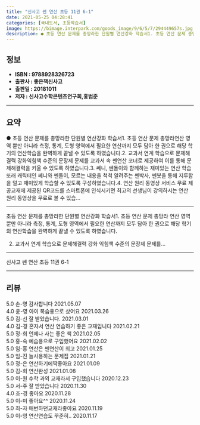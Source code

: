 ```yaml
---
title: "신사고 쎈 연산 초등 11권 6-1"
date: 2021-05-25 04:28:41
categories: [국내도서, 초등학습서]
image: https://bimage.interpark.com/goods_image/9/6/5/7/294449657s.jpg
description: ● 초등 연산 문제를 총망라한 단원별 연산강화 학습서1. 초등 연산 문제 총망라연산 영역 뿐만 아니라 측정, 통계, 도형 영역에서 필요한 연산까지 모두 담아 한 권으로 해당 학기의 연산학습을 완벽하게 끝낼 수 있도록 하였습니다.2. 교과서 연계 학습으로 문제해결력 강화익힘책 수준의 문
---
```


## **정보**

- **ISBN : 9788928326723**
- **출판사 : 좋은책신사고**
- **출판일 : 20181011**
- **저자 : 신사고수학콘텐츠연구회,홍범준**

------



## **요약**

●  초등 연산 문제를 총망라한 단원별 연산강화 학습서1. 초등 연산 문제 총망라연산 영역 뿐만 아니라 측정, 통계, 도형 영역에서 필요한 연산까지 모두 담아 한 권으로 해당 학기의 연산학습을 완벽하게 끝낼 수 있도록 하였습니다.2. 교과서 연계 학습으로 문제해결력 강화익힘책 수준의 문장제 문제를 교과서 속 쎈연산 코너로 제공하여 이를 통해 문제해결력을 키울 수 있도록 하였습니다.3. 쎄니, 쎈돌이와 함께하는 재미있는 연산 학습또래 캐릭터인 쎄니와 쎈돌이, 모르는 내용을 척척 알려주는 쎈박사, 쎈봇을 통해 지루함을 덜고 재미있게 학습할 수 있도록 구성하였습니다.4. 연산 원리 동영상 서비스 무료 제공교재에 제공된 QR코드를 스마트폰에 인식시키면 최고의 선생님이 강의하시는 연산 원리 동영상을 무료로 볼 수 있습...

------

초등 연산 문제를 총망라한 단원별 연산강화 학습서1. 초등 연산 문제 총망라
연산 영역 뿐만 아니라 측정, 통계, 도형 영역에서 필요한 연산까지 모두 담아 한 권으로 해당 학기의 연산학습을 완벽하게 끝낼 수 있도록 하였습니다.

2. 교과서 연계 학습으로 문제해결력 강화
익힘책 수준의 문장제 문제를... 

------


신사고 쎈 연산 초등 11권 6-1 

------


## **리뷰** 

5.0 손-영 감사합니다 2021.05.07 <br/>4.0 윤-영 아이 복습용으로 샀어요 2021.03.26 <br/>5.0 김-선 잘 받았습니다. 2021.03.01 <br/>4.0 김-경 혼자서 연산 연습하기 좋은 교재입니다 2021.02.21 <br/>5.0 정-희 언제나 사는 좋은 책 2021.02.05 <br/>5.0 홍-숙 예습용으로 구입했어요 2021.02.02 <br/>5.0 임-홍 연산은 쎈연산이 최고 2021.01.25 <br/>5.0 임-진 늘사용하는 문제집 2021.01.21 <br/>5.0 정-은 연산하기에딱좋아요 2021.01.09 <br/>5.0 김-희 연산완성  2021.01.08 <br/>5.0 이-원 수학 과외 교재라서 구입했습니다 2020.12.23 <br/>5.0 서-주 잘 받았습니다 2020.11.30 <br/>4.0 조-경 좋아요 2020.11.28 <br/>5.0 이-미 좋아요^^ 2020.11.24 <br/>5.0 최-자 매번하던교재라좋아요 2020.11.19 <br/>5.0 이-영 연산연습도 꾸준히.. 2020.11.17 <br/>